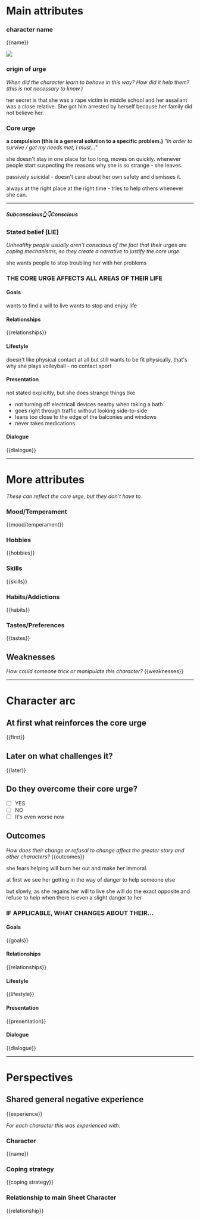 # Main attributes
### character name
{{name}}

![](https://lh7-us.googleusercontent.com/oPfMc4XE4CVoJvEa3i8wEj16IIJIX0Q5tz2Ld_848YfF1-lEA7WTwndqOSUMkdb8PWuCLSMtIk2uFyXxCgm0Fem7jdRcSUl_pJEs9JhHmvBBcK862SeLoZ7mvkjWfDL-vEweiCQyzfE1LAJuPHdVD9E)
### origin of urge
*When did the character learn to behave in this way? How did it help them? (this is not necessary to know.)*

her secret is that she was a rape victim in middle school and her assailant was a close relative. She got him arrested by herself because her family did not believe her.

### Core urge
**a compulsion (this is a general solution to a specific problem.)**
*"In order to survive / get my needs met, I must..."*

she doesn't stay in one place for too long, moves on quickly. whenever people start suspecting the reasons why she is so strange - she leaves.

passively suicidal - doesn't care about her own safety and dismisses it.

always at the right place at the right time - tries to help others whenever she can.

---
#### *Subconscious👆👇Conscious* 

### Stated belief (LIE)
*Unhealthy people usually aren’t conscious of the fact that their urges are coping mechanisms, so they create a narrative to justify the core urge.*

she wants people to stop troubling her with her problems

### **THE CORE URGE AFFECTS ALL AREAS OF THEIR LIFE**
#### Goals
wants to find a will to live
wants to stop and enjoy life
#### Relationships
{{relationships}}
#### Lifestyle
doesn't like physical contact at all but still wants to be fit physically, that's why she plays volleyball - no contact sport
#### Presentation
not stated explicitly, but she does strange things like
- not turning off electricall devices nearby when taking a bath
- goes right through traffic without looking side-to-side
- leans too close to the edge of the balconies and windows
- never takes medications
#### Dialogue
{{dialogue}}


---
# More attributes
*These can reflect the core urge, but they don’t have to.*
### Mood/Temperament
{{mood/temperament}}

### Hobbies
{{hobbies}}

### Skills
{{skills}}

### Habits/Addictions
{{habits}}

### Tastes/Preferences
{{tastes}}

## Weaknesses
*How could someone trick or manipulate this character?*
{{weaknesses}}

---
# Character arc
## At first what reinforces the core urge
{{first}}

## Later on what challenges it?
{{later}}
## Do they overcome their core urge?
- [ ] YES
- [ ] NO
- [ ] It's even worse now

## Outcomes
*How does their change or refusal to change affect the greater story and other characters?*
{{outcomes}}

she fears helping will burn her out and make her immoral.

at first we see her getting in the way of danger to help someone else

but slowly, as she regains her will to live she will do the exact opposite and refuse to help when there is even a slight danger to her

### IF APPLICABLE, WHAT CHANGES ABOUT THEIR...
#### Goals
{{goals}}
#### Relationships
{{relationships}}
#### Lifestyle
{{lifestyle}}
#### Presentation
{{presentation}}
#### Dialogue
{{dialogue}}

---
# Perspectives
## Shared general negative experience
{{experience}}


*For each character this was experienced with:*
### Character
{{name}}

### Coping strategy
{{coping strategy}}

### Relationship to main Sheet Character
{{relationship}}



